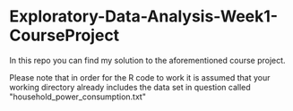 # Exploratory-Data-Analysis-Week1-CourseProject
In this repo you can find my solution to the aforementioned course project.

Please note that in order for the R code to work it is assumed that your working directory already includes the data set in question called "household_power_consumption.txt"
